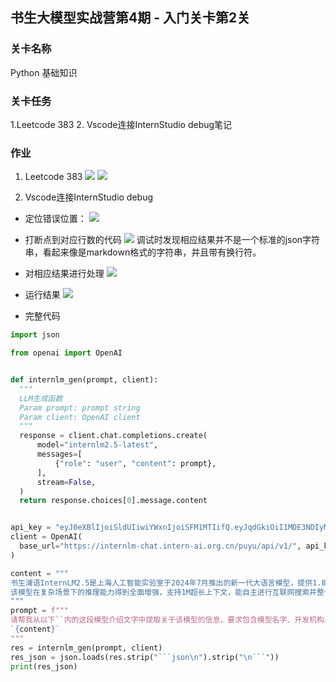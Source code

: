 ## 书生大模型实战营第4期 - 入门关卡第2关

### 关卡名称
Python 基础知识

### 关卡任务
1.Leetcode 383
2. Vscode连接InternStudio debug笔记

### 作业
1. Leetcode 383
    ![](https://pic2.zhimg.com/80/v2-aa29ce66191e8bd22b740239fc157b83_1440w.webp)
    ![](https://pic3.zhimg.com/80/v2-4550dd630bc71ab5dc2015f0bce30b18_1440w.webp)

2. Vscode连接InternStudio debug
  * 定位错误位置：
  ![](https://picx.zhimg.com/80/v2-009812b055050a08b068c904034313d9_1440w.webp)

  * 打断点到对应行数的代码
  ![](https://pic4.zhimg.com/80/v2-1333a8a51d4765e5e117524f2237a5f5_1440w.webp)
  调试时发现相应结果并不是一个标准的json字符串，看起来像是markdown格式的字符串，并且带有换行符。

  * 对相应结果进行处理
  ![](https://pic3.zhimg.com/80/v2-3e858a3234fb7ddf09397e2fec5cb8ac_1440w.webp)

  * 运行结果
  ![](https://pic4.zhimg.com/80/v2-903f0f1c4e0d0e59a8361ad745a5406f_1440w.webp)

  * 完整代码
  ```python
  import json

from openai import OpenAI


def internlm_gen(prompt, client):
    """
    LLM生成函数
    Param prompt: prompt string
    Param client: OpenAI client
    """
    response = client.chat.completions.create(
        model="internlm2.5-latest",
        messages=[
            {"role": "user", "content": prompt},
        ],
        stream=False,
    )
    return response.choices[0].message.content


api_key = "eyJ0eXBlIjoiSldUIiwiYWxnIjoiSFM1MTIifQ.eyJqdGkiOiI1MDE3NDIyMCIsInJvbCI6IlJPTEVfUkVHSVNURVIiLCJpc3MiOiJPcGVuWExhYiIsImlhdCI6MTczMDI1OTAwMiwiY2xpZW50SWQiOiJlYm1ydm9kNnlvMG5semFlazF5cCIsInBob25lIjoiMTM1NTg4NjE1NDYiLCJ1dWlkIjoiZTMwMTI0ZDItZDMwYi00MWMxLWFhMjEtZDM4MzliNWUyMzNkIiwiZW1haWwiOiIiLCJleHAiOjE3NDU4MTEwMDJ9.qw0hEV-FvOr-TGR5a0qfyGdxZl42GM-6kHxjLPNibTn6oAmwWIP4PDmHW2GN80pYBQEFQwh8nNBhQ7viE149Ow"
client = OpenAI(
    base_url="https://internlm-chat.intern-ai.org.cn/puyu/api/v1/", api_key=api_key
)

content = """
书生浦语InternLM2.5是上海人工智能实验室于2024年7月推出的新一代大语言模型，提供1.8B、7B和20B三种参数版本，以适应不同需求。
该模型在复杂场景下的推理能力得到全面增强，支持1M超长上下文，能自主进行互联网搜索并整合信息。
"""
prompt = f"""
请帮我从以下``内的这段模型介绍文字中提取关于该模型的信息，要求包含模型名字、开发机构、提供参数版本、上下文长度四个内容，以json格式返回。
`{content}`
"""
res = internlm_gen(prompt, client)
res_json = json.loads(res.strip("```json\n").strip("\n```"))
print(res_json)
  ```

